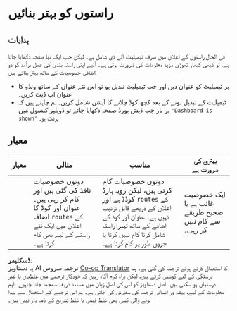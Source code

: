 <!--
CO_OP_TRANSLATOR_METADATA:
{
  "original_hash": "8223e429218befa731dd5bfd22299520",
  "translation_date": "2025-08-26T00:37:46+00:00",
  "source_file": "7-bank-project/1-template-route/assignment.md",
  "language_code": "ur"
}
-->
# راستوں کو بہتر بنائیں

## ہدایات

فی الحال راستوں کے اعلان میں صرف ٹیمپلیٹ آئی ڈی شامل ہے۔ لیکن جب ایک نیا صفحہ دکھایا جاتا ہے، تو کبھی کبھار تھوڑی مزید معلومات کی ضرورت ہوتی ہے۔ آئیے اپنی راستہ بندی کی عمل درآمد کو دو اضافی خصوصیات کے ساتھ بہتر بناتے ہیں:

- ہر ٹیمپلیٹ کو عنوان دیں اور جب ٹیمپلیٹ تبدیل ہو تو اس نئے عنوان کے ساتھ ونڈو کا عنوان اپ ڈیٹ کریں۔
- ٹیمپلیٹ کے تبدیل ہونے کے بعد کچھ کوڈ چلانے کا آپشن شامل کریں۔ ہم چاہتے ہیں کہ ہر بار جب ڈیش بورڈ صفحہ دکھایا جائے تو ڈویلپر کنسول میں `'Dashboard is shown'` پرنٹ ہو۔

## معیار

| معیار   | مثالی                                                                                                                              | مناسب                                                                                                                                                                                     | بہتری کی ضرورت ہے                                      |
| -------- | ---------------------------------------------------------------------------------------------------------------------------------- | ----------------------------------------------------------------------------------------------------------------------------------------------------------------------------------------- | ------------------------------------------------------- |
|          | دونوں خصوصیات نافذ کی گئی ہیں اور کام کر رہی ہیں۔ عنوان اور کوڈ کا اضافہ `routes` کے اعلان میں ایک نئے راستے کے لیے بھی کام کرتا ہے۔ | دونوں خصوصیات کام کرتی ہیں، لیکن رویہ ہارڈ کوڈڈ ہے اور `routes` کے اعلان کے ذریعے قابل ترتیب نہیں ہے۔ عنوان اور کوڈ کے اضافے کے ساتھ تیسرا راستہ شامل کرنا کام نہیں کرتا یا جزوی طور پر کام کرتا ہے۔ | ایک خصوصیت غائب ہے یا صحیح طریقے سے کام نہیں کر رہی۔ |

**ڈسکلیمر**:  
یہ دستاویز AI ترجمہ سروس [Co-op Translator](https://github.com/Azure/co-op-translator) کا استعمال کرتے ہوئے ترجمہ کی گئی ہے۔ ہم درستگی کے لیے کوشش کرتے ہیں، لیکن براہ کرم آگاہ رہیں کہ خودکار ترجمے میں غلطیاں یا غیر درستیاں ہو سکتی ہیں۔ اصل دستاویز کو اس کی اصل زبان میں مستند ذریعہ سمجھا جانا چاہیے۔ اہم معلومات کے لیے، پیشہ ور انسانی ترجمہ کی سفارش کی جاتی ہے۔ ہم اس ترجمے کے استعمال سے پیدا ہونے والی کسی بھی غلط فہمی یا غلط تشریح کے ذمہ دار نہیں ہیں۔